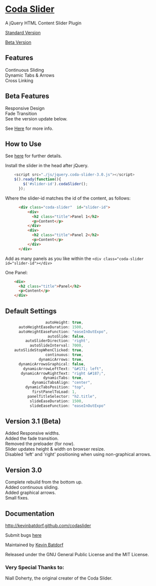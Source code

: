 [Coda Slider](http://kevinbatdorf.github.com/codaslider)
============
A jQuery HTML Content Slider Plugin

[Standard Version](https://github.com/KevinBatdorf/codaslider/zipball/master)

[Beta Version](https://github.com/KevinBatdorf/codaslider/zipball/experimental)


Features
--------

Continuous Sliding  
Dynamic Tabs & Arrows  
Cross Linking

Beta Features
-------------

Responsive Design  
Fade Transition  
See the version update below.

See [Here](https://github.com/KevinBatdorf/codaslider/tree/experimental) for more info.


How to Use
-----------

See [here](http://kevinbatdorf.github.com/codaslider) for further details.

Install the slider in the head after jQuery.

```javascript
    <script src="./js/jquery.coda-slider-3.0.js"></script>  
    $().ready(function(){
        $('#slider-id').codaSlider();
      });
```

Where the slider-id matches the id of the content, as follows:

```html
      <div class="coda-slider"  id="slider-id">
          <div>
            <h2 class="title">Panel 1</h2>
            <p>Content</p>
          </div>
          <div>
            <h2 class="title">Panel 2</h2>
            <p>Content</p>
          </div>
      </div>
```

Add as many panels as you like within the `<div class="coda-slider id="slider-id"></div>`

One Panel:   
```html
    <div>
      <h2 class="title">Panel</h2>
      <p>Content</p>
    </div>
```

Default Settings
----------------
```javascript
                  autoHeight: true,
      autoHeightEaseDuration: 1500,
      autoHeightEaseFunction: "easeInOutExpo",
                   autoSlide: false,
         autoSliderDirection: 'right',
           autoSlideInterval: 7000,
    autoSlideStopWhenClicked: true,
                  continuous: true,
               dynamicArrows: true,
      dynamicArrowsGraphical: false,
        dynamicArrowLeftText: "&#171; left",
       dynamicArrowRightText: "right &#187;",
                 dynamicTabs: true,
            dynamicTabsAlign: "center",
         dynamicTabsPosition: "top",
            firstPanelToLoad: 1,
          panelTitleSelector: "h2.title",
           slideEaseDuration: 1500,
           slideEaseFunction: "easeInOutExpo"
```

Version 3.1 (Beta)
------------------

Added Responsive widths.  
Added the fade transition.  
Removed the preloader (for now).  
Slider updates height & width on browser resize.  
Disabled 'left' and 'right' positioning when using non-graphical arrows.  

Version 3.0
-------------

Complete rebuild from the bottom up.  
Added continuous sliding.  
Added graphical arrows.  
Small fixes.  


Documentation
-------------

http://kevinbatdorf.github.com/codaslider

Submit bugs [here](https://github.com/kevinbatdorf/codaslider/issues)

Maintained by [Kevin Batdorf](http://twitter.com/#!/kevinbatdorf)

Released under the GNU General Public License and the MIT License.

### Very Special Thanks to:
Niall Doherty, the original creater of the Coda Slider.

